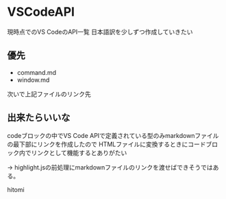 # VSCodeAPI

現時点でのVS CodeのAPI一覧
日本語訳を少しずつ作成していきたい

## 優先

+ command.md
+ window.md

次いで上記ファイルのリンク先

## 出来たらいいな

codeブロックの中でVS Code APIで定義されている型のみmarkdownファイルの最下部にリンクを作成したので
HTMLファイルに変換するときにコードブロック内でリンクとして機能するとありがたい

-> highlight.jsの前処理にmarkdownファイルのリンクを渡せばできそうではある。

hitomi
